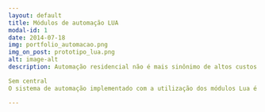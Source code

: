 ```yaml
---
layout: default
title: Módulos de automação LUA
modal-id: 1
date: 2014-07-18
img: portfolio_automacao.png
img_on_post: prototipo_lua.png
alt: image-alt
description: Automação residencial não é mais sinônimo de altos custos e muita mão de obra para instalação. Com os módulos Lua você passa a ter controle total de sua iluminação através do seu smartphone possibilitando agendamentos de acionamento e configuração de cenários de maneira fácil e rápida. E não pára por aí, os módulos Lua também são capazes de controlar o acionamento de bombas de piscina, motores de cortinas, abertura de portões de garagem e muito mais.

Sem central
O sistema de automação implementado com a utilização dos módulos Lua é difuso, isto é, não necessita de uma central para funcionar.

---
```

